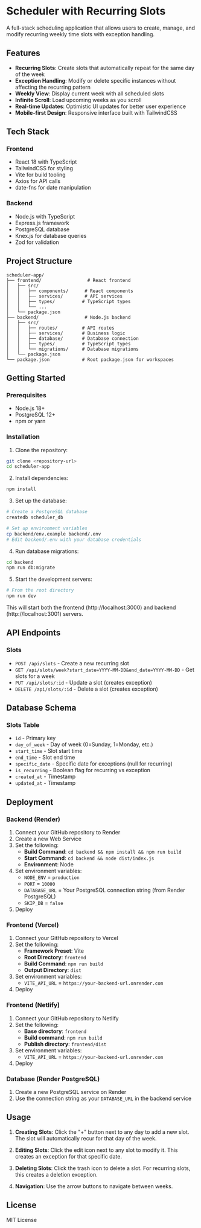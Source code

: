 # Scheduler with Recurring Slots

A full-stack scheduling application that allows users to create, manage, and modify recurring weekly time slots with exception handling.

## Features

- **Recurring Slots**: Create slots that automatically repeat for the same day of the week
- **Exception Handling**: Modify or delete specific instances without affecting the recurring pattern
- **Weekly View**: Display current week with all scheduled slots
- **Infinite Scroll**: Load upcoming weeks as you scroll
- **Real-time Updates**: Optimistic UI updates for better user experience
- **Mobile-first Design**: Responsive interface built with TailwindCSS

## Tech Stack

### Frontend
- React 18 with TypeScript
- TailwindCSS for styling
- Vite for build tooling
- Axios for API calls
- date-fns for date manipulation

### Backend
- Node.js with TypeScript
- Express.js framework
- PostgreSQL database
- Knex.js for database queries
- Zod for validation

## Project Structure

```
scheduler-app/
├── frontend/                 # React frontend
│   ├── src/
│   │   ├── components/      # React components
│   │   ├── services/        # API services
│   │   ├── types/          # TypeScript types
│   │   └── ...
│   └── package.json
├── backend/                 # Node.js backend
│   ├── src/
│   │   ├── routes/         # API routes
│   │   ├── services/       # Business logic
│   │   ├── database/       # Database connection
│   │   ├── types/          # TypeScript types
│   │   └── migrations/     # Database migrations
│   └── package.json
└── package.json            # Root package.json for workspaces
```

## Getting Started

### Prerequisites

- Node.js 18+ 
- PostgreSQL 12+
- npm or yarn

### Installation

1. Clone the repository:
```bash
git clone <repository-url>
cd scheduler-app
```

2. Install dependencies:
```bash
npm install
```

3. Set up the database:
```bash
# Create a PostgreSQL database
createdb scheduler_db

# Set up environment variables
cp backend/env.example backend/.env
# Edit backend/.env with your database credentials
```

4. Run database migrations:
```bash
cd backend
npm run db:migrate
```

5. Start the development servers:
```bash
# From the root directory
npm run dev
```

This will start both the frontend (http://localhost:3000) and backend (http://localhost:3001) servers.

## API Endpoints

### Slots
- `POST /api/slots` - Create a new recurring slot
- `GET /api/slots/week?start_date=YYYY-MM-DD&end_date=YYYY-MM-DD` - Get slots for a week
- `PUT /api/slots/:id` - Update a slot (creates exception)
- `DELETE /api/slots/:id` - Delete a slot (creates exception)

## Database Schema

### Slots Table
- `id` - Primary key
- `day_of_week` - Day of week (0=Sunday, 1=Monday, etc.)
- `start_time` - Slot start time
- `end_time` - Slot end time
- `specific_date` - Specific date for exceptions (null for recurring)
- `is_recurring` - Boolean flag for recurring vs exception
- `created_at` - Timestamp
- `updated_at` - Timestamp

## Deployment

### Backend (Render)
1. Connect your GitHub repository to Render
2. Create a new Web Service
3. Set the following:
   - **Build Command**: `cd backend && npm install && npm run build`
   - **Start Command**: `cd backend && node dist/index.js`
   - **Environment**: Node
4. Set environment variables:
   - `NODE_ENV` = `production`
   - `PORT` = `10000`
   - `DATABASE_URL` = Your PostgreSQL connection string (from Render PostgreSQL)
   - `SKIP_DB` = `false`
5. Deploy

### Frontend (Vercel)
1. Connect your GitHub repository to Vercel
2. Set the following:
   - **Framework Preset**: Vite
   - **Root Directory**: `frontend`
   - **Build Command**: `npm run build`
   - **Output Directory**: `dist`
3. Set environment variables:
   - `VITE_API_URL` = `https://your-backend-url.onrender.com`
4. Deploy

### Frontend (Netlify)
1. Connect your GitHub repository to Netlify
2. Set the following:
   - **Base directory**: `frontend`
   - **Build command**: `npm run build`
   - **Publish directory**: `frontend/dist`
3. Set environment variables:
   - `VITE_API_URL` = `https://your-backend-url.onrender.com`
4. Deploy

### Database (Render PostgreSQL)
1. Create a new PostgreSQL service on Render
2. Use the connection string as your `DATABASE_URL` in the backend service

## Usage

1. **Creating Slots**: Click the "+" button next to any day to add a new slot. The slot will automatically recur for that day of the week.

2. **Editing Slots**: Click the edit icon next to any slot to modify it. This creates an exception for that specific date.

3. **Deleting Slots**: Click the trash icon to delete a slot. For recurring slots, this creates a deletion exception.

4. **Navigation**: Use the arrow buttons to navigate between weeks.

## License

MIT License
